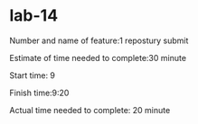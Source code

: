 # lab-14
Number and name of feature:1 repostury submit

Estimate of time needed to complete:30 minute

Start time: 9

Finish time:9:20

Actual time needed to complete: 20 minute